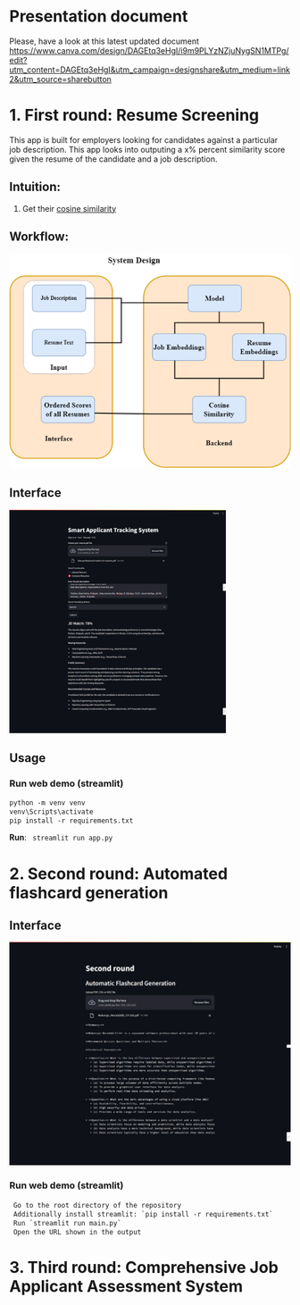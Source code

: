# Presentation document 

Please, have a look at this latest updated document
https://www.canva.com/design/DAGEtq3eHgI/i9m9PLYzNZjuNygSN1MTPg/edit?utm_content=DAGEtq3eHgI&utm_campaign=designshare&utm_medium=link2&utm_source=sharebutton 

# 1. First round: Resume Screening 
This app is built for employers looking for candidates against a particular job description. This app looks into outputing a x% percent similarity score given the resume of the candidate and a job description.

## Intuition:
1. Get their [cosine similarity](https://developers.google.com/machine-learning/clustering/similarity/measuring-similarity)

## Workflow:
<img src = "Demo\Workflow.png">

## Interface
<img src = "Demo\Interface_ats.png" height=400>

## Usage
### Run web demo (streamlit)

```
python -m venv venv
venv\Scripts\activate
pip install -r requirements.txt
```
**Run**: ``` streamlit run app.py```


# 2. Second round: Automated flashcard generation

## Interface
<img src = "Demo\interface_fcg.png" height=400>  


### Run web demo (streamlit)

```
 Go to the root directory of the repository
 Additionally install streamlit: `pip install -r requirements.txt`
 Run `streamlit run main.py`
 Open the URL shown in the output
```

# 3. Third round: Comprehensive Job Applicant Assessment System 
